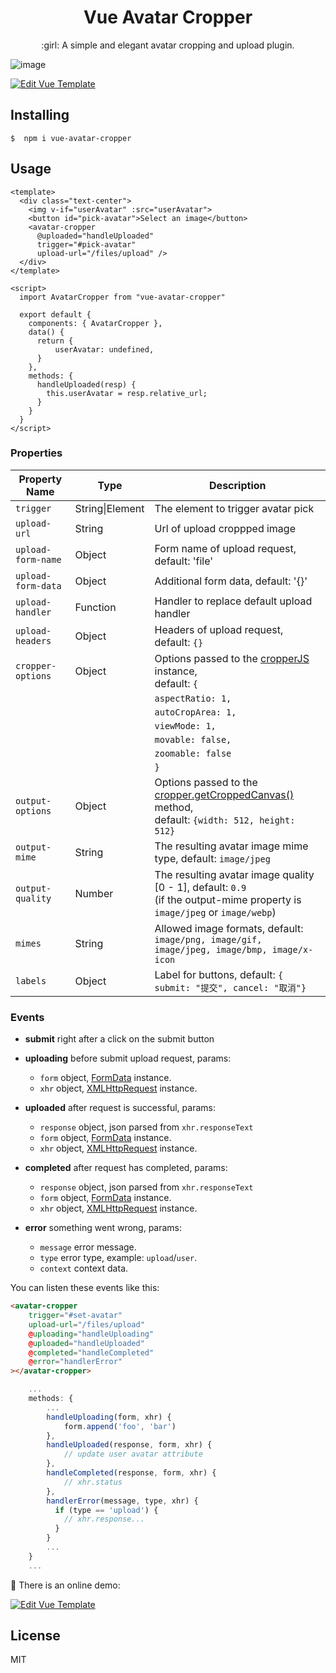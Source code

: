 <h1 align="center">Vue Avatar Cropper</h1>

<p align="center"> :girl: A simple and elegant avatar cropping and upload plugin.</p>

![image](https://user-images.githubusercontent.com/1472352/28398207-b32907b0-6d38-11e7-998a-32d34362b341.png)

[![Edit Vue Template](https://codesandbox.io/static/img/play-codesandbox.svg)](https://codesandbox.io/s/nn8xrn4y6j?module=%2Fsrc%2Fcomponents%2FAvatar.vue)

## Installing

```shell
$  npm i vue-avatar-cropper
```

## Usage

```vue
<template>
  <div class="text-center">
    <img v-if="userAvatar" :src="userAvatar">
    <button id="pick-avatar">Select an image</button>
    <avatar-cropper
      @uploaded="handleUploaded"
      trigger="#pick-avatar"
      upload-url="/files/upload" />
  </div>
</template>

<script>
  import AvatarCropper from "vue-avatar-cropper"

  export default {
    components: { AvatarCropper },
    data() {
      return {
          userAvatar: undefined,
      }
    },
    methods: {
      handleUploaded(resp) {
        this.userAvatar = resp.relative_url;
      }
    }
  }
</script>
```

### Properties

 Property Name | Type | Description
 -------- | -------- | --------
 `trigger` | String\|Element | The element to trigger avatar pick
 `upload-url` | String | Url of upload croppped image
 `upload-form-name` | Object | Form name of upload request, default: 'file'
 `upload-form-data` | Object | Additional form data, default: '{}'
 `upload-handler` | Function | Handler to replace default upload handler
 `upload-headers` | Object | Headers of upload request, default: `{}`
 `cropper-options` | Object | Options passed to the [cropperJS](https://github.com/fengyuanchen/cropperjs#options) instance, <br>default: `{` 
   | | |    `aspectRatio: 1, `
   | | |    `autoCropArea: 1, `
   | | |    `viewMode: 1,`
   | | |    `movable: false,`
   | | |    `zoomable: false`
   | | |    `}`
 `output-options` | Object | Options passed to the [cropper.getCroppedCanvas()](https://github.com/fengyuanchen/cropperjs#getcroppedcanvasoptions) method, <br>default: `{width: 512, height: 512}`
 `output-mime` | String | The resulting avatar image mime type, default: `image/jpeg`
 `output-quality` | Number | The resulting avatar image quality [0 - 1], default: `0.9`<br>(if the output-mime property is `image/jpeg` or `image/webp`)
 `mimes` | String | Allowed image formats, default: <br>`image/png, image/gif, image/jpeg, image/bmp, image/x-icon`
 `labels` | Object | Label for buttons, default: `{ submit: "提交", cancel: "取消"}`

### Events

- **submit** right after a click on the submit button

- **uploading** before submit upload request, params:
    - `form` object, [FormData](https://developer.mozilla.org/en-US/docs/Web/API/FormData) instance.
    - `xhr`  object, [XMLHttpRequest](https://developer.mozilla.org/en-US/docs/Web/API/XMLHttpRequest) instance.

- **uploaded** after request is successful, params:
    - `response` object, json parsed from `xhr.responseText`
    - `form` object, [FormData](https://developer.mozilla.org/en-US/docs/Web/API/FormData) instance.
    - `xhr`  object, [XMLHttpRequest](https://developer.mozilla.org/en-US/docs/Web/API/XMLHttpRequest) instance.

- **completed** after request has completed, params:
    - `response` object, json parsed from `xhr.responseText`
    - `form` object, [FormData](https://developer.mozilla.org/en-US/docs/Web/API/FormData) instance.
    - `xhr`  object, [XMLHttpRequest](https://developer.mozilla.org/en-US/docs/Web/API/XMLHttpRequest) instance.

- **error** something went wrong, params:
  - `message` error message.
  - `type` error type, example: `upload`/`user`.
  - `context` context data.

You can listen these events like this:


```html
<avatar-cropper
    trigger="#set-avatar"
    upload-url="/files/upload"
    @uploading="handleUploading"
    @uploaded="handleUploaded"
    @completed="handleCompleted"
    @error="handlerError"
></avatar-cropper>
```

```js
    ...
    methods: {
        ...
        handleUploading(form, xhr) {
            form.append('foo', 'bar')
        },
        handleUploaded(response, form, xhr) {
            // update user avatar attribute
        },
        handleCompleted(response, form, xhr) {
            // xhr.status
        },
        handlerError(message, type, xhr) {
          if (type == 'upload') {
            // xhr.response...
          }
        }
        ...
    }
    ...
```

:rocket: There is an online demo:

[![Edit Vue Template](https://codesandbox.io/static/img/play-codesandbox.svg)](https://codesandbox.io/s/nn8xrn4y6j?module=%2Fsrc%2Fcomponents%2FAvatar.vue)

## License

MIT
